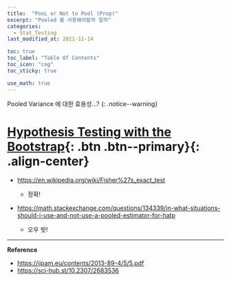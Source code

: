 ```yaml
---
title:  "PooL or Not to Pool (Prop)"
excerpt: "Pooled 를 사용해야할까 말까"
categories:
  - Stat_Testing
last_modified_at: 2021-11-14

toc: true
toc_label: "Table Of Contents"
toc_icon: "cog"
toc_sticky: true

use_math: true
---
```


 Pooled Variance 에 대한 효용성...?
{: .notice--warning}

# [Hypothesis Testing with the Bootstrap](#link){: .btn .btn--primary}{: .align-center}

- <https://en.wikipedia.org/wiki/Fisher%27s_exact_test>
  - 정확! 
  
- <https://math.stackexchange.com/questions/134339/in-what-situations-should-i-use-and-not-use-a-pooled-estimator-for-hatp>
  - 오우 쓋!


---

  **Reference**

- <https://ijpam.eu/contents/2013-89-4/5/5.pdf>
- <https://sci-hub.st/10.2307/2683536>





